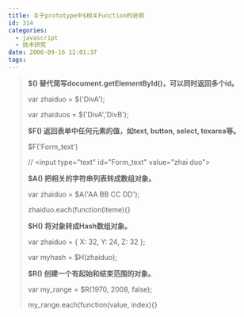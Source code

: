 ```yaml
---
title: 关于prototype中$相关Function的说明
id: 314
categories:
  - javascript
  - 技术研究
date: 2006-09-16 12:01:37
tags:
---
```


> **$() 替代简写document.getElementById()，可以同时返回多个id。**
> 
> var zhaiduo = $('DivA');
> 
> var zhaiduos = $('DivA','DivB');
> 
> **$F() 返回表单中任何元素的值，如text, button, select, texarea等。**
> 
> $F('Form_text')
> 
> // &lt;input type="text" id="Form_text" value="zhai duo"&gt;
> 
> **$A() 把相关的字符串列表转成数组对象。**
> 
> var zhaiduo = $A('AA BB CC DD');
> 
> zhaiduo.each(function(iteme){}
> 
> **$H() 将对象转成Hash数组对象。**
> 
> var zhaiduo = { X: 32, Y: 24, Z: 32 };
> 
> var myhash = $H(zhaiduo);
> 
> **$R() 创建一个有起始和结束范围的对象。**
> 
> var my_range = $R(1970, 2008, false);
> 
> my_range.each(function(value, index){}